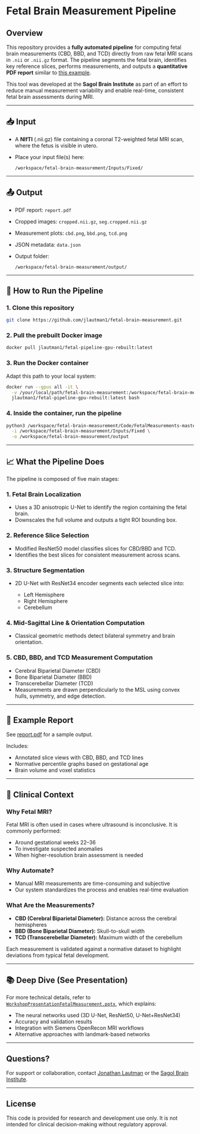 # Fetal Brain Measurement Pipeline

## Overview

This repository provides a **fully automated pipeline** for computing fetal brain measurements (CBD, BBD, and TCD) directly from raw fetal MRI scans in `.nii` or `.nii.gz` format. The pipeline segments the fetal brain, identifies key reference slices, performs measurements, and outputs a **quantitative PDF report** similar to [this example](report.pdf).

This tool was developed at the **Sagol Brain Institute** as part of an effort to reduce manual measurement variability and enable real-time, consistent fetal brain assessments during MRI.

---

## 📥 Input

* A **NIfTI** (.nii.gz) file containing a coronal T2-weighted fetal MRI scan, where the fetus is visible in utero.
* Place your input file(s) here:

  ```
  /workspace/fetal-brain-measurement/Inputs/Fixed/
  ```

---

## 📤 Output

* PDF report: `report.pdf`
* Cropped images: `cropped.nii.gz`, `seg.cropped.nii.gz`
* Measurement plots: `cbd.png`, `bbd.png`, `tcd.png`
* JSON metadata: `data.json`
* Output folder:

  ```
  /workspace/fetal-brain-measurement/output/
  ```

---

## 🔧 How to Run the Pipeline

### 1. Clone this repository

```bash
git clone https://github.com/jlautman1/fetal-brain-measurement.git
```

### 2. Pull the prebuilt Docker image

```bash
docker pull jlautman1/fetal-pipeline-gpu-rebuilt:latest
```

### 3. Run the Docker container

Adapt this path to your local system:

```bash
docker run --gpus all -it \
  -v /your/local/path/fetal-brain-measurement:/workspace/fetal-brain-measurement \
  jlautman1/fetal-pipeline-gpu-rebuilt:latest bash
```

### 4. Inside the container, run the pipeline

```bash
python3 /workspace/fetal-brain-measurement/Code/FetalMeasurements-master/execute.py \
  -i /workspace/fetal-brain-measurement/Inputs/Fixed \
  -o /workspace/fetal-brain-measurement/output
```

---

## 📈 What the Pipeline Does

The pipeline is composed of five main stages:

### 1. **Fetal Brain Localization**

* Uses a 3D anisotropic U-Net to identify the region containing the fetal brain.
* Downscales the full volume and outputs a tight ROI bounding box.

### 2. **Reference Slice Selection**

* Modified ResNet50 model classifies slices for CBD/BBD and TCD.
* Identifies the best slices for consistent measurement across scans.

### 3. **Structure Segmentation**

* 2D U-Net with ResNet34 encoder segments each selected slice into:

  * Left Hemisphere
  * Right Hemisphere
  * Cerebellum

### 4. **Mid-Sagittal Line & Orientation Computation**

* Classical geometric methods detect bilateral symmetry and brain orientation.

### 5. **CBD, BBD, and TCD Measurement Computation**

* Cerebral Biparietal Diameter (CBD)
* Bone Biparietal Diameter (BBD)
* Transcerebellar Diameter (TCD)
* Measurements are drawn perpendicularly to the MSL using convex hulls, symmetry, and edge detection.

---

## 📄 Example Report

See [report.pdf](report.pdf) for a sample output.

Includes:

* Annotated slice views with CBD, BBD, and TCD lines
* Normative percentile graphs based on gestational age
* Brain volume and voxel statistics

---

## 🧠 Clinical Context

### Why Fetal MRI?

Fetal MRI is often used in cases where ultrasound is inconclusive. It is commonly performed:

* Around gestational weeks 22–36
* To investigate suspected anomalies
* When higher-resolution brain assessment is needed

### Why Automate?

* Manual MRI measurements are time-consuming and subjective
* Our system standardizes the process and enables real-time evaluation

### What Are the Measurements?

* **CBD (Cerebral Biparietal Diameter):** Distance across the cerebral hemispheres
* **BBD (Bone Biparietal Diameter):** Skull-to-skull width
* **TCD (Transcerebellar Diameter):** Maximum width of the cerebellum

Each measurement is validated against a normative dataset to highlight deviations from typical fetal development.

---

## 📚 Deep Dive (See Presentation)

For more technical details, refer to [`WorkshopPresentationFetalMeasurement.pptx`](WorkshopPresentationFetalMeasurement.pptx), which explains:

* The neural networks used (3D U-Net, ResNet50, U-Net+ResNet34)
* Accuracy and validation results
* Integration with Siemens OpenRecon MRI workflows
* Alternative approaches with landmark-based networks

---

## Questions?

For support or collaboration, contact [Jonathan Lautman](https://github.com/jlautman1) or the [Sagol Brain Institute](https://sagol.tau.ac.il).

---

## License

This code is provided for research and development use only. It is not intended for clinical decision-making without regulatory approval.
